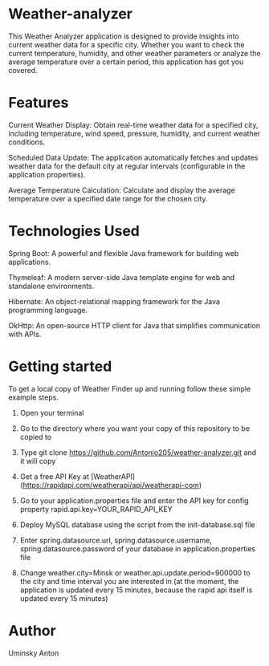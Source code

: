 # Weather-analyzer

This Weather Analyzer application is designed to provide insights into current weather data for a specific city. Whether you want to check the current temperature, humidity, and other weather parameters or analyze the average temperature over a certain period, this application has got you covered.

# Features

Current Weather Display: Obtain real-time weather data for a specified city, including temperature, wind speed, pressure, humidity, and current weather conditions.

Scheduled Data Update: The application automatically fetches and updates weather data for the default city at regular intervals (configurable in the application properties).

Average Temperature Calculation: Calculate and display the average temperature over a specified date range for the chosen city.

# Technologies Used

Spring Boot: A powerful and flexible Java framework for building web applications.

Thymeleaf: A modern server-side Java template engine for web and standalone environments.

Hibernate: An object-relational mapping framework for the Java programming language.

OkHttp: An open-source HTTP client for Java that simplifies communication with APIs.

# Getting started

To get a local copy of Weather Finder up and running follow these simple example steps.

1. Open your terminal

2. Go to the directory where you want your copy of this repository to be copied to

3. Type git clone https://github.com/Antonio205/weather-analyzer.git and it will copy

4. Get a free API Key at [WeatherAPI] (https://rapidapi.com/weatherapi/api/weatherapi-com)

5. Go to your application.properties file and enter the API key for config property rapid.api.key=YOUR_RAPID_API_KEY

6. Deploy MySQL database using the script from the init-database.sql file

7. Enter spring.datasource.url, spring.datasource.username, spring.datasource.password of your database in application.properties file

8. Change weather.city=Minsk or weather.api.update.period=900000 to the city and time interval you are interested in (at the moment, the application is updated every 15 minutes, because the rapid api itself is updated every 15 minutes)

# Author

Uminsky Anton

